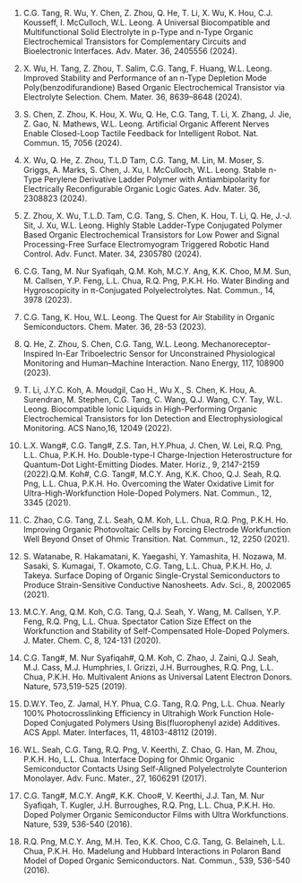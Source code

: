 1. C.G. Tang, R. Wu, Y. Chen, Z. Zhou, Q. He, T. Li, X. Wu, K. Hou, C.J. Kousseff, I. McCulloch, W.L. Leong. A Universal Biocompatible and Multifunctional Solid Electrolyte in p-Type and n-Type Organic Electrochemical Transistors for Complementary Circuits and Bioelectronic Interfaces. Adv. Mater. 36, 2405556 (2024).

2. X. Wu, H. Tang, Z. Zhou, T. Salim, C.G. Tang, F. Huang, W.L. Leong. Improved Stability and Performance of an n-Type Depletion Mode Poly(benzodifurandione) Based Organic Electrochemical Transistor via Electrolyte Selection. Chem. Mater. 36, 8639–8648 (2024).

3. S. Chen, Z. Zhou, K. Hou, X. Wu, Q. He, C.G. Tang, T. Li, X. Zhang, J. Jie, Z. Gao, N. Mathews,  W.L. Leong. Artificial Organic Afferent Nerves Enable Closed-Loop Tactile Feedback for Intelligent Robot. Nat. Commun. 15, 7056 (2024).

4. X. Wu, Q. He, Z. Zhou, T.L.D Tam, C.G. Tang, M. Lin, M. Moser, S. Griggs, A. Marks, S. Chen, J. Xu, I. McCulloch, W.L. Leong. Stable n-Type Perylene Derivative Ladder Polymer with Antiambipolarity for Electrically Reconfigurable Organic Logic Gates. Adv. Mater. 36, 2308823 (2024).

5. Z. Zhou, X. Wu, T.L.D. Tam, C.G. Tang, S. Chen, K. Hou, T. Li, Q. He, J.-J. Sit, J. Xu, W.L. Leong. Highly Stable Ladder-Type Conjugated Polymer Based Organic Electrochemical Transistors for Low Power and Signal Processing-Free Surface Electromyogram Triggered Robotic Hand Control. Adv. Funct. Mater. 34, 2305780 (2024).

6. C.G. Tang, M. Nur Syafiqah, Q.M. Koh, M.C.Y. Ang, K.K. Choo, M.M. Sun, M. Callsen, Y.P. Feng, L.L. Chua, R.Q. Png, P.K.H. Ho. Water Binding and Hygroscopicity in π-Conjugated Polyelectrolytes. Nat. Commun., 14, 3978 (2023).

7. C.G. Tang, K. Hou, W.L. Leong. The Quest for Air Stability in Organic Semiconductors. Chem. Mater. 36, 28-53 (2023).

8. Q. He, Z. Zhou, S. Chen, C.G. Tang, W.L. Leong. Mechanoreceptor-Inspired In-Ear Triboelectric Sensor for Unconstrained Physiological Monitoring and Human–Machine Interaction. Nano Energy, 117, 108900 (2023).

9. T. Li, J.Y.C. Koh, A. Moudgil, Cao H., Wu X., S. Chen, K. Hou, A. Surendran, M. Stephen, C.G. Tang, C. Wang, Q.J. Wang, C.Y. Tay, W.L. Leong. Biocompatible Ionic Liquids in High-Performing Organic Electrochemical Transistors for Ion Detection and Electrophysiological Monitoring. ACS Nano,16, 12049 (2022).

10. L.X. Wang#, C.G. Tang#, Z.S. Tan, H.Y.Phua, J. Chen, W. Lei, R.Q. Png, L.L. Chua, P.K.H. Ho. Double-type-I Charge-Injection Heterostructure for Quantum-Dot Light-Emitting Diodes. Mater. Horiz., 9, 2147-2159 (2022).Q.M. Koh#, C.G. Tang#, M.C.Y. Ang, K.K. Choo, Q.J. Seah, R.Q. Png, L.L. Chua, P.K.H. Ho. Overcoming the Water Oxidative Limit for Ultra-High-Workfunction Hole-Doped Polymers. Nat. Commun., 12, 3345 (2021).

11. C. Zhao, C.G. Tang, Z.L. Seah, Q.M. Koh, L.L. Chua, R.Q. Png, P.K.H. Ho. Improving Organic Photovoltaic Cells by Forcing Electrode Workfunction Well Beyond Onset of Ohmic Transition. Nat. Commun., 12, 2250 (2021).

12. S. Watanabe, R. Hakamatani, K. Yaegashi, Y. Yamashita, H. Nozawa, M. Sasaki, S. Kumagai, T. Okamoto, C.G. Tang, L.L. Chua, P.K.H. Ho, J. Takeya. Surface Doping of Organic Single-Crystal Semiconductors to Produce Strain-Sensitive Conductive Nanosheets. Adv. Sci., 8, 2002065 (2021).

13. M.C.Y. Ang, Q.M. Koh, C.G. Tang, Q.J. Seah, Y. Wang, M. Callsen, Y.P. Feng, R.Q. Png, L.L. Chua. Spectator Cation Size Effect on the Workfunction and Stability of Self-Compensated Hole-Doped Polymers. J. Mater. Chem. C, 8, 124-131 (2020).

14. C.G. Tang#, M. Nur Syafiqah#, Q.M. Koh, C. Zhao, J. Zaini, Q.J. Seah, M.J. Cass, M.J. Humphries, I. Grizzi, J.H. Burroughes, R.Q. Png, L.L. Chua, P.K.H. Ho. Multivalent Anions as Universal Latent Electron Donors. Nature, 573,519-525 (2019).

15. D.W.Y. Teo, Z. Jamal, H.Y. Phua, C.G. Tang, R.Q. Png, L.L. Chua. Nearly 100% Photocrosslinking Efficiency in Ultrahigh Work Function Hole-Doped Conjugated Polymers Using Bis(fluorophenyl azide) Additives. ACS Appl. Mater. Interfaces, 11, 48103-48112 (2019).

16. W.L. Seah, C.G. Tang, R.Q. Png, V. Keerthi, Z. Chao, G. Han, M. Zhou, P.K.H. Ho, L.L. Chua. Interface Doping for Ohmic Organic Semiconductor Contacts Using Self-Aligned Polyelectrolyte Counterion Monolayer. Adv. Func. Mater., 27, 1606291 (2017).

17. C.G. Tang#, M.C.Y. Ang#, K.K. Choo#, V. Keerthi, J.J. Tan, M. Nur Syafiqah, T. Kugler, J.H. Burroughes, R.Q. Png, L.L. Chua, P.K.H. Ho. Doped Polymer Organic Semiconductor Films with Ultra Workfunctions. Nature, 539, 536-540 (2016).

18. R.Q. Png, M.C.Y. Ang, M.H. Teo, K.K. Choo, C.G. Tang, G. Belaineh, L.L. Chua, P.K.H. Ho. Madelung and Hubbard Interactions in Polaron Band Model of Doped Organic Semiconductors. Nat. Commun., 539, 536-540 (2016).
